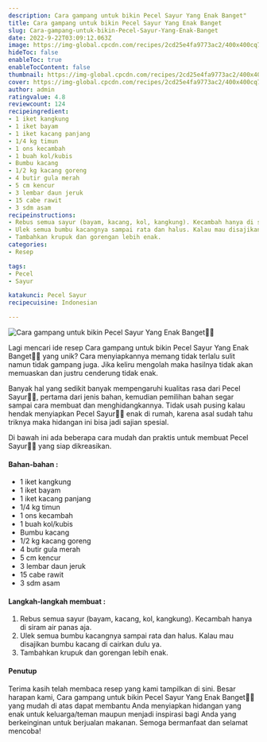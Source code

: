 ```yaml
---
description: Cara gampang untuk bikin Pecel Sayur Yang Enak Banget"
title: Cara gampang untuk bikin Pecel Sayur Yang Enak Banget
slug: Cara-gampang-untuk-bikin-Pecel-Sayur-Yang-Enak-Banget
date: 2022-9-22T03:09:12.063Z
image: https://img-global.cpcdn.com/recipes/2cd25e4fa9773ac2/400x400cq70/photo.jpg
hideToc: false
enableToc: true
enableTocContent: false
thumbnail: https://img-global.cpcdn.com/recipes/2cd25e4fa9773ac2/400x400cq70/photo.jpg
cover: https://img-global.cpcdn.com/recipes/2cd25e4fa9773ac2/400x400cq70/photo.jpg
author: admin
ratingvalue: 4.8
reviewcount: 124
recipeingredient:
- 1 iket kangkung
- 1 iket bayam
- 1 iket kacang panjang
- 1/4 kg timun
- 1 ons kecambah
- 1 buah kol/kubis
- Bumbu kacang
- 1/2 kg kacang goreng
- 4 butir gula merah
- 5 cm kencur
- 3 lembar daun jeruk
- 15 cabe rawit
- 3 sdm asam
recipeinstructions:
- Rebus semua sayur (bayam, kacang, kol, kangkung). Kecambah hanya di siram air panas aja.
- Ulek semua bumbu kacangnya sampai rata dan halus. Kalau mau disajikan bumbu kacang di cairkan dulu ya.
- Tambahkan krupuk dan gorengan lebih enak.
categories:
- Resep

tags:
- Pecel
- Sayur

katakunci: Pecel Sayur
recipecuisine: Indonesian

---
```


![Cara gampang untuk bikin Pecel Sayur Yang Enak Banget👩‍🍳](https://img-global.cpcdn.com/recipes/2cd25e4fa9773ac2/400x400cq70/photo.jpg)

Lagi mencari ide resep Cara gampang untuk bikin Pecel Sayur Yang Enak Banget👩‍🍳 yang unik? Cara menyiapkannya memang tidak terlalu sulit namun tidak gampang juga. Jika keliru mengolah maka hasilnya tidak akan memuaskan dan justru cenderung tidak enak.

Banyak hal yang sedikit banyak mempengaruhi kualitas rasa dari Pecel Sayur👩‍🍳, pertama dari jenis bahan, kemudian pemilihan bahan segar sampai cara membuat dan menghidangkannya. Tidak usah pusing kalau hendak menyiapkan Pecel Sayur👩‍🍳 enak di rumah, karena asal sudah tahu triknya maka hidangan ini bisa jadi sajian spesial.

Di bawah ini ada beberapa cara mudah dan praktis untuk membuat Pecel Sayur👩‍🍳 yang siap dikreasikan.

<!--inarticleads1-->

#### Bahan-bahan :

- 1 iket kangkung
- 1 iket bayam
- 1 iket kacang panjang
- 1/4 kg timun
- 1 ons kecambah
- 1 buah kol/kubis
- Bumbu kacang
- 1/2 kg kacang goreng
- 4 butir gula merah
- 5 cm kencur
- 3 lembar daun jeruk
- 15 cabe rawit
- 3 sdm asam

<!--inarticleads2-->

#### Langkah-langkah membuat :

1. Rebus semua sayur (bayam, kacang, kol, kangkung). Kecambah hanya di siram air panas aja.
1. Ulek semua bumbu kacangnya sampai rata dan halus. Kalau mau disajikan bumbu kacang di cairkan dulu ya.
1. Tambahkan krupuk dan gorengan lebih enak.

#### Penutup

Terima kasih telah membaca resep yang kami tampilkan di sini. Besar harapan kami, Cara gampang untuk bikin Pecel Sayur Yang Enak Banget👩‍🍳 yang mudah di atas dapat membantu Anda menyiapkan hidangan yang enak untuk keluarga/teman maupun menjadi inspirasi bagi Anda yang berkeinginan untuk berjualan makanan. Semoga bermanfaat dan selamat mencoba!